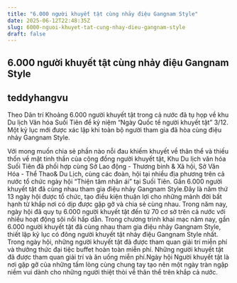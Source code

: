 ```yaml
---
title: "6.000 người khuyết tật cùng nhảy điệu Gangnam Style"
date: 2025-06-12T22:48:35Z
slug: 6000-nguoi-khuyet-tat-cung-nhay-dieu-gangnam-style
draft: false
---
```


## 6.000 người khuyết tật cùng nhảy điệu Gangnam Style

## teddyhangvu

Theo Dân trí
Khoảng 6.000 người khuyết tật trong cả nước đã tụ họp về khu Du lịch Văn hóa Suối Tiên để kỷ niệm “Ngày Quốc tế người khuyết tật” 3/12. Một kỷ lục mới được xác lập khi toàn bộ người tham gia đã hòa cùng điệu nhảy Gangnam Style.

Với mong muốn chia sẻ phần nào nỗi đau khiếm khuyết về thân thể và thiếu thốn về mặt tinh thần của cộng đồng người khuyết tật, Khu Du lịch văn hóa Suối Tiên đã phối hợp cùng Sở Lao động - Thương binh & Xã hội, Sở Văn Hóa - Thể Thao& Du Lịch, cùng các đoàn, hội tại nhiều địa phương trên cả nước tổ chức ngày hội “Thiện tâm nhân ái” tại Suối Tiên.
Gần 6.000 người khuyết tật đã cùng nhau tham gia điệu nhảy Gangnam Style.Đây là năm thứ 13 ngày hội được tổ chức, tạo điều kiện thuận lợi cho những mảnh đời bất hạnh từ khắp nơi có dịp được gặp gỡ và chia sẻ cùng nhau. Trong năm nay, ngày hội đã quy tụ 6.000 người khuyết tật đến từ 70 cơ sở trên cả nước với nhiều hoạt động sôi nổi hấp dẫn. Trong chương trình khai mạc năm nay, gần 6.000 người khuyết tật đã cùng nhau tham gia điệu nhảy Gangnam Style, thiết lập kỷ lục có đông người khuyết tật nhảy điệu Gangnam Style nhất.
Trong ngày hội, những người khuyết tật đã được tham quan giải trí miễn phí và thưởng thức đại tiệc buffet hoàn toàn miễn phí.
Những người khuyết tật đã được tham quan giải trí và ăn uống miễn phí.Ngày hội Người khuyết tật là nơi gặp gỡ của những tấm lòng cùng chung tay tạo nên một ngày tràn ngập niềm vui dành cho những người thiệt thòi về thân thể trên khắp cả nước.